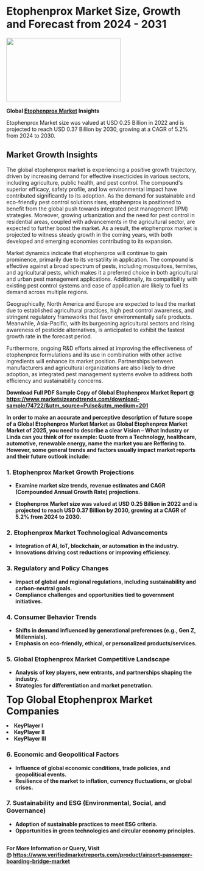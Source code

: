 <H1>Etophenprox Market Size, Growth and Forecast from 2024 - 2031</H1><img class="aligncenter size-medium wp-image-584254" src="https://thirdeyenews.in/wp-content/uploads/2024/09/Global-Market-Research-300x168.jpeg" alt="" width="300" height="168" /><p><strong>Global&nbsp;<a href="https://www.marketsizeandtrends.com/download-sample/74722/&amp;utm_source=Pulse&amp;utm_medium=201">Etophenprox Market</a> Insights</strong></p><p>Etophenprox Market size was valued at USD 0.25 Billion in 2022 and is projected to reach USD 0.37 Billion by 2030, growing at a CAGR of 5.2% from 2024 to 2030.</p><p><h2>Market Growth Insights</h2> <p>The global etophenprox market is experiencing a positive growth trajectory, driven by increasing demand for effective insecticides in various sectors, including agriculture, public health, and pest control. The compound's superior efficacy, safety profile, and low environmental impact have contributed significantly to its adoption. As the demand for sustainable and eco-friendly pest control solutions rises, etophenprox is positioned to benefit from the global push towards integrated pest management (IPM) strategies. Moreover, growing urbanization and the need for pest control in residential areas, coupled with advancements in the agricultural sector, are expected to further boost the market. As a result, the etophenprox market is projected to witness steady growth in the coming years, with both developed and emerging economies contributing to its expansion.</p> <p><strong></strong></p> <p>Market dynamics indicate that etophenprox will continue to gain prominence, primarily due to its versatility in application. The compound is effective against a broad spectrum of pests, including mosquitoes, termites, and agricultural pests, which makes it a preferred choice in both agricultural and urban pest management applications. Additionally, its compatibility with existing pest control systems and ease of application are likely to fuel its demand across multiple regions.</p> <p>Geographically, North America and Europe are expected to lead the market due to established agricultural practices, high pest control awareness, and stringent regulatory frameworks that favor environmentally safe products. Meanwhile, Asia-Pacific, with its burgeoning agricultural sectors and rising awareness of pesticide alternatives, is anticipated to exhibit the fastest growth rate in the forecast period.</p> <p>Furthermore, ongoing R&D efforts aimed at improving the effectiveness of etophenprox formulations and its use in combination with other active ingredients will enhance its market position. Partnerships between manufacturers and agricultural organizations are also likely to drive adoption, as integrated pest management systems evolve to address both efficiency and sustainability concerns.</p> <p><strong></p><p><span class=""><strong>Download Full PDF Sample Copy of Global Etophenprox Market Report</strong> @ <a href="https://www.marketsizeandtrends.com/download-sample/74722/&amp;utm_source=Pulse&amp;utm_medium=201" target="_blank">https://www.marketsizeandtrends.com/download-sample/74722/&amp;utm_source=Pulse&amp;utm_medium=201</a></span></p><p>In order to make an accurate and perceptive description of future scope of a Global&nbsp;Etophenprox Market Market as Global&nbsp;Etophenprox Market Market of 2025, you need to describe a clear Vision &ndash; What Industry or Linda can you think of for example: Quote from a Technology, healthcare, automotive, renewable energy, name the market you are Reffering to. However, some general trends and factors usually impact market reports and their future outlook include:</p><h3>1.&nbsp;<strong>Etophenprox Market Growth Projections</strong></h3><ul><li>Examine market size trends, revenue estimates and CAGR (Compounded Annual Growth Rate) projections.</li><li><p>Etophenprox Market size was valued at USD 0.25 Billion in 2022 and is projected to reach USD 0.37 Billion by 2030, growing at a CAGR of 5.2% from 2024 to 2030.</p></li></ul><h3>2.&nbsp;<strong>Etophenprox Market Technological Advancements</strong></h3><ul><li>Integration of AI, IoT, blockchain, or automation in the industry.</li><li>Innovations driving cost reductions or improving efficiency.</li></ul><h3>3.&nbsp;<strong>Regulatory and Policy Changes</strong></h3><ul><li>Impact of global and regional regulations, including sustainability and carbon-neutral goals.</li><li>Compliance challenges and opportunities tied to government initiatives.</li></ul><h3>4.&nbsp;<strong>Consumer Behavior Trends</strong></h3><ul><li>Shifts in demand influenced by generational preferences (e.g., Gen Z, Millennials).</li><li>Emphasis on eco-friendly, ethical, or personalized products/services.</li></ul><h3>5.&nbsp;<strong>Global Etophenprox Market Competitive Landscape</strong></h3><ul><li>Analysis of key players, new entrants, and partnerships shaping the industry.</li><li>Strategies for differentiation and market penetration.</li></ul><p data-pm-slice="1 1 []"><span style="color: inherit; font-family: inherit; font-size: 25px;">Top Global Etophenprox Market Companies</span></p><div class="" data-test-id=""><p><li>KeyPlayer I</li><li> KeyPlayer II</li><li> KeyPlayer III</li></p></div><h3>6.&nbsp;<strong>Economic and Geopolitical Factors</strong></h3><ul><li>Influence of global economic conditions, trade policies, and geopolitical events.</li><li>Resilience of the market to inflation, currency fluctuations, or global crises.</li></ul><h3>7.&nbsp;<strong>Sustainability and ESG (Environmental, Social, and Governance)</strong></h3><ul><li>Adoption of sustainable practices to meet ESG criteria.</li><li>Opportunities in green technologies and circular economy principles.</li></ul><h2><strong style="font-size: 14px;">For More Information or Query, Visit @&nbsp;</strong><a style="background-color: #ffffff; font-size: 14px;" href="https://www.marketsizeandtrends.com/report/etophenprox-market/" target="_blank">https://www.verifiedmarketreports.com/product/airport-passenger-boarding-bridge-market</a></h2>
